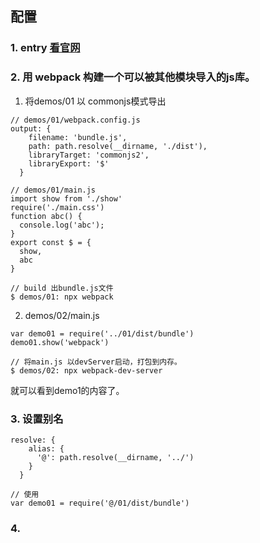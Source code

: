 ## 配置
### 1. entry [看官网](https://www.webpackjs.com/configuration/entry-context/)
### 2. 用 webpack 构建一个可以被其他模块导入的js库。
1. 将demos/01 以 commonjs模式导出
```
// demos/01/webpack.config.js
output: {
    filename: 'bundle.js',
    path: path.resolve(__dirname, './dist'),
    libraryTarget: 'commonjs2',
    libraryExport: '$'
  }

// demos/01/main.js
import show from './show'
require('./main.css')
function abc() {
  console.log('abc');
}
export const $ = {
  show,
  abc
}

// build 出bundle.js文件
$ demos/01: npx webpack
```
2. demos/02/main.js
```
var demo01 = require('../01/dist/bundle')
demo01.show('webpack')

// 将main.js 以devServer启动，打包到内存。
$ demos/02: npx webpack-dev-server
```
就可以看到demo1的内容了。

### 3. 设置别名
```
resolve: {
    alias: {
      '@': path.resolve(__dirname, '../')
    }
  }

// 使用
var demo01 = require('@/01/dist/bundle')
```
### 4. 